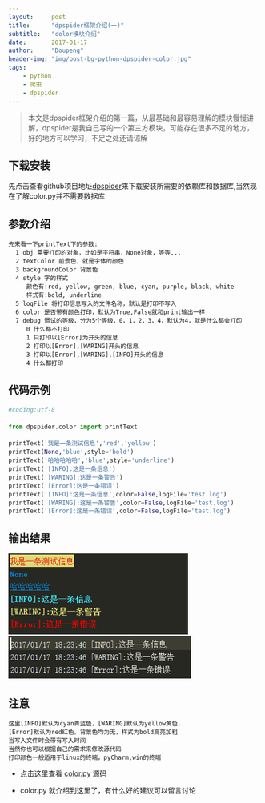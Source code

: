 ```yaml
---
layout:     post
title:      "dpspider框架介绍(一)"
subtitle:   "color模块介绍"
date:       2017-01-17
author:     "Doupeng"
header-img: "img/post-bg-python-dpspider-color.jpg"
tags:
    - python
    - 爬虫
    - dpspider
---
```


> 本文是dpspider框架介绍的第一篇，从最基础和最容易理解的模块慢慢讲解，dpspider是我自己写的一个第三方模块，可能存在很多不足的地方，好的地方可以学习，不足之处还请谅解

## 下载安装

先点击查看github项目地址[dpspider](https://github.com/doupengs/dpspider/blob/master/README.md)来下载安装所需要的依赖库和数据库,当然现在了解color.py并不需要数据库


## 参数介绍

```
先来看一下printText下的参数:
  1 obj 需要打印的对象，比如是字符串，None对象，等等...
  2 textColor 前景色，就是字体的颜色
  3 backgroundColor 背景色 
  4 style 字的样式
     颜色有:red, yellow, green, blue, cyan, purple, black, white
     样式有:bold, underline
  5 logFile 将打印信息写入的文件名称，默认是打印不写入
  6 color 是否带有颜色打印，默认为True,False就和print输出一样
  7 debug 调试的等级，分为5个等级，0，1，2，3，4，默认为4，就是什么都会打印
     0 什么都不打印
     1 只打印以[Error]为开头的信息
     2 打印以[Error],[WARING]开头的信息
     3 打印以[Error],[WARING],[INFO]开头的信息
     4 什么都打印
```

## 代码示例

```python
#coding:utf-8

from dpspider.color import printText

printText('我是一条测试信息','red','yellow')
printText(None,'blue',style='bold')
printText('哈哈哈哈哈','blue',style='underline')
printText('[INFO]:这是一条信息')
printText('[WARING]:这是一条警告')
printText('[Error]:这是一条错误')
printText('[INFO]:这是一条信息',color=False,logFile='test.log')
printText('[WARING]:这是一条警告',color=False,logFile='test.log')
printText('[Error]:这是一条错误',color=False,logFile='test.log')
```

## 输出结果

![img](/img/python-dpspider-color.PNG)
![img](/img/python-dpspider-color1.PNG)

## 注意

```
这里[INFO]默认为cyan青蓝色，[WARING]默认为yellow黄色，
[Error]默认为red红色。背景色均为无，样式为bold高亮加粗
当写入文件时会带有写入时间
当然你也可以根据自己的需求来修改源代码
打印颜色一般适用于linux的终端，pyCharm,win的终端
```
 
 
- 点击这里查看 [color.py](https://github.com/doupengs/dpspider/blob/master/dpspider/color.py) 源码

- color.py 就介绍到这里了，有什么好的建议可以留言讨论
